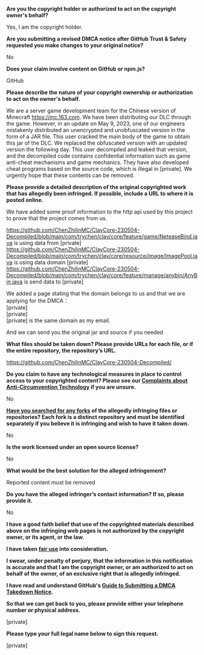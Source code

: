 **Are you the copyright holder or authorized to act on the copyright owner's behalf?**

Yes, I am the copyright holder.

**Are you submitting a revised DMCA notice after GitHub Trust & Safety requested you make changes to your original notice?**

No

**Does your claim involve content on GitHub or npm.js?**

GitHub

**Please describe the nature of your copyright ownership or authorization to act on the owner's behalf.**

We are a server game development team for the Chinese version of Minecraft https://mc.163.com. We have been distributing our DLC through the game. However, in an update on May 9, 2023, one of our engineers mistakenly distributed an unencrypted and unobfuscated version in the form of a JAR file. This user cracked the main body of the game to obtain this jar of the DLC. We replaced the obfuscated version with an updated version the following day. This user decompiled and leaked that version, and the decompiled code contains confidential information such as game anti-cheat mechanisms and game mechanics. They have also developed cheat programs based on the source code, which is illegal in [private]. We urgently hope that these contents can be removed.

**Please provide a detailed description of the original copyrighted work that has allegedly been infringed. If possible, include a URL to where it is posted online.**

We have added some proof information to the http api used by this project to prove that the project comes from us.

https://github.com/ChenZhilinMC/ClayCore-230504-Decompiled/blob/main/com/trychen/clay/core/feature/game/NeteaseBind.java is using data from [private]  
https://github.com/ChenZhilinMC/ClayCore-230504-Decompiled/blob/main/com/trychen/clay/core/resource/image/ImagePool.java is using data domain [private]  
https://github.com/ChenZhilinMC/ClayCore-230504-Decompiled/blob/main/com/trychen/clay/core/feature/manage/anybin/AnyBin.java is send data to [private]  

We added a page stating that the domain belongs to us and that we are applying for the DMCA：  
[private]  
[private]  
[private] is the same domain as my email.

And we can send you the original jar and source if you needed

**What files should be taken down? Please provide URLs for each file, or if the entire repository, the repository’s URL.**

https://github.com/ChenZhilinMC/ClayCore-230504-Decompiled/

**Do you claim to have any technological measures in place to control access to your copyrighted content? Please see our <a href="https://docs.github.com/articles/guide-to-submitting-a-dmca-takedown-notice#complaints-about-anti-circumvention-technology">Complaints about Anti-Circumvention Technology</a> if you are unsure.**

No

**<a href="https://docs.github.com/articles/dmca-takedown-policy#b-what-about-forks-or-whats-a-fork">Have you searched for any forks</a> of the allegedly infringing files or repositories? Each fork is a distinct repository and must be identified separately if you believe it is infringing and wish to have it taken down.**

No

**Is the work licensed under an open source license?**

No

**What would be the best solution for the alleged infringement?**

Reported content must be removed

**Do you have the alleged infringer’s contact information? If so, please provide it.**

No

**I have a good faith belief that use of the copyrighted materials described above on the infringing web pages is not authorized by the copyright owner, or its agent, or the law.**

**I have taken <a href="https://www.lumendatabase.org/topics/22">fair use</a> into consideration.**

**I swear, under penalty of perjury, that the information in this notification is accurate and that I am the copyright owner, or am authorized to act on behalf of the owner, of an exclusive right that is allegedly infringed.**

**I have read and understand GitHub's <a href="https://docs.github.com/articles/guide-to-submitting-a-dmca-takedown-notice/">Guide to Submitting a DMCA Takedown Notice</a>.**

**So that we can get back to you, please provide either your telephone number or physical address.**

[private]

**Please type your full legal name below to sign this request.**

[private]

